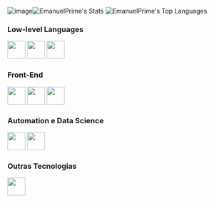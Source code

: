 ![image](https://github.com/Emanuelprime/Emanuelprime/assets/141081170/08fc250b-df8b-464f-b56e-4114a509256e)![EmanuelPrime's Stats](https://github-readme-stats.vercel.app/api?username=EmanuelPrime&theme=midnight-purple&show_icons=true&hide_border=true&count_private=true)
![EmanuelPrime's Top Languages](https://github-readme-stats.vercel.app/api/top-langs/?username=EmanuelPrime&theme=midnight-purple&show_icons=true&hide_border=true&layout=compact)



### Low-level Languages
<div style="display:inline;">
<img src="https://cdn.jsdelivr.net/gh/devicons/devicon/icons/arduino/arduino-original.svg" height="40px"/>
<img src="https://cdn.jsdelivr.net/gh/devicons/devicon/icons/c/c-original.svg" height="40px"/>
<img src="https://cdn.jsdelivr.net/gh/devicons/devicon/icons/cplusplus/cplusplus-original.svg" height="40px"/>
</div>

### Front-End
<div style="display:inline;">
<img src="https://cdn.jsdelivr.net/gh/devicons/devicon/icons/javascript/javascript-original.svg" height="40px"/>
<img src="https://cdn.jsdelivr.net/gh/devicons/devicon/icons/html5/html5-original.svg" height="40px"/>
<img src="https://cdn.jsdelivr.net/gh/devicons/devicon/icons/css3/css3-original.svg" height="40px"/>
</div>

### Automation e Data Science
<div style="display:inline;">
<img src="https://cdn.jsdelivr.net/gh/devicons/devicon/icons/python/python-original.svg" height="40px"/>
<img src="https://cdn.jsdelivr.net/gh/devicons/devicon@latest/icons/mysql/mysql-plain-wordmark.svg" height="40px"/>               
</div>

### Outras Tecnologias
<div style="display:inline;">
<img src="https://cdn.jsdelivr.net/gh/devicons/devicon/icons/git/git-original.svg" height="40px"/>
</div>
